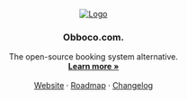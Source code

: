 <p align="center">
  <a href="https://github.com/obboco">
   <img src="https://www.obboco.com/_nuxt/logo.b26744a1.svg" alt="Logo">
  </a>

  <h3 align="center">Obboco.com.</h3>

  <p align="center">
    The open-source booking system alternative.
    <br />
    <a href="https://obboco.com"><strong>Learn more »</strong></a>
    <br />
    <br />
    <a href="https://obboco.com">Website</a>
    ·
    <a href="https://github.com/orgs/obboco/projects/1/views/3">Roadmap</a>
    ·
    <a href="https://github.com/orgs/obboco/discussions">Changelog</a>
  </p>
</p>
